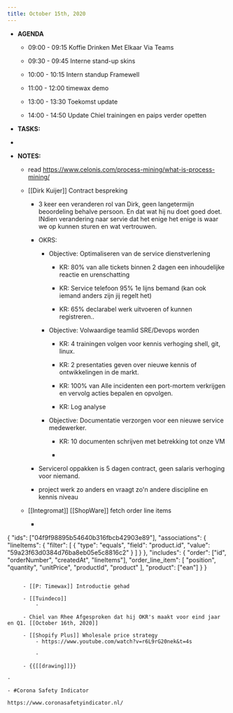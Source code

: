 ```yaml
---
title: October 15th, 2020
---
```


- **AGENDA**
	 - 09:00 - 09:15 Koffie Drinken Met Elkaar Via Teams

	 - 09:30 - 09:45 Interne stand-up skins

	 - 10:00 - 10:15 Intern standup Framewell

	 - 11:00 - 12:00 timewax demo

	 - 13:00 - 13:30 Toekomst update

	 - 14:00 - 14:50 Update Chiel trainingen en paips verder opetten

- **TASKS:**

- 

- **NOTES:**
	 - read https://www.celonis.com/process-mining/what-is-process-mining/

	 - [[Dirk Kuijer]] Contract bespreking
		 - 3 keer een veranderen rol van Dirk, geen langetermijn beoordeling behalve persoon. En dat wat hij nu doet goed doet. INdien verandering naar servie dat het enige het enige is waar we op kunnen sturen en wat vertrouwen. 

		 - OKRS:
			 - Objective: Optimaliseren van de service dienstverlening
				 - KR: 80% van alle tickets binnen 2 dagen een inhoudelijke reactie en urenschatting

				 - KR: Service telefoon 95% 1e lijns bemand (kan ook iemand anders zijn jij regelt het)

				 - KR: 65% declarabel werk uitvoeren of kunnen registreren..

			 - Objective: Volwaardige teamlid SRE/Devops worden
				 - KR: 4 trainingen volgen voor kennis verhoging shell, git, linux.

				 - KR: 2 presentaties geven over nieuwe kennis of ontwikkelingen in de markt.

				 - KR: 100% van Alle incidenten een port-mortem verkrijgen en vervolg acties bepalen en opvolgen.

				 - KR: Log analyse

			 - Objective: Documentatie verzorgen voor een nieuwe service medewerker.
				 - KR: 10 documenten schrijven met betrekking tot onze VM

				 - 

		 - Servicerol oppakken is 5 dagen contract, geen salaris verhoging voor niemand.

		 - project werk zo anders en vraagt zo'n andere discipline en kennis niveau 

	 - [[Integromat]] [[ShopWare]] fetch order line items
		 - ```javascript
{
    "ids": ["04f9f98895b54640b316fbcb42903e89"],
    "associations": {
        "lineItems": {
        	 "filter": [
			        { 
                        "type": "equals", "field": "product.id", "value": "59a23f63d0384d76ba8eb05e5c8816c2" 
			        }
			    ]
        }
    },
    "includes": {
    	"order": ["id", "orderNumber", "createdAt", "lineItems"],
        "order_line_item": [ "position", "quantity", "unitPrice", "productId", "product" ],
        "product": ["ean"]
    }
}
```

	 - [[P: Timewax]] Introductie gehad

	 - [[Tuindeco]]
		 - 

	 - Chiel van Rhee Afgesproken dat hij OKR's maakt voor eind jaar en Q1. [[October 16th, 2020]]

	 - [[Shopify Plus]] Wholesale price strategy 
		 - https://www.youtube.com/watch?v=r6L9rG20nek&t=4s

		 - 

	 - {{[[drawing]]}}

- 

- #Corona Safety Indicator

https://www.coronasafetyindicator.nl/


